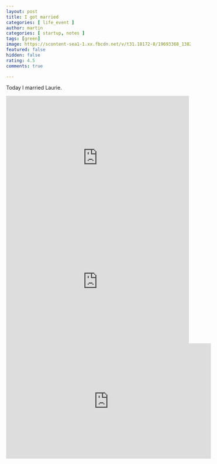 ```yaml
---
layout: post
title: I got married
categories: [ life_event ]
author: martin
categories: [ startup, notes ]
tags: [green]
image: https://scontent-sea1-1.xx.fbcdn.net/v/t31.18172-8/19693368_1382291568514622_6117650804579142178_o.jpg?_nc_cat=108&ccb=1-5&_nc_sid=cdbe9c&_nc_ohc=JCbQoIRxTisAX_tr3VG&_nc_oc=AQlQJY5AHEAEOs2vt8VGL7SLZzBwvaNjD7HT8VJ48iV-H5X7OSeXI2Hwkq5P_p-_UmI&_nc_ht=scontent-sea1-1.xx&oh=00_AT8WvlrCD6FLLMfcBhuJnmkJrY2tyJCRy_Fyf0OZZcCxGw&oe=621536F7
featured: false
hidden: false
rating: 4.5
comments: true

---
```


Today I married Laurie.
<iframe src="https://www.facebook.com/plugins/post.php?href=https%3A%2F%2Fwww.facebook.com%2Fphoto.php%3Ffbid%3D1382291568514622%26set%3Da.1382334448510334%26type%3D3&width=500" width="500" height="338" style="border:none;overflow:hidden" scrolling="no" frameborder="0" allowTransparency="true" allow="encrypted-media"></iframe>
<iframe src="https://www.facebook.com/plugins/post.php?href=https%3A%2F%2Fwww.facebook.com%2Fphoto.php%3Ffbid%3D1382291678514611%26set%3Da.1382334448510334%26type%3D3&width=500" width="500" height="338" style="border:none;overflow:hidden" scrolling="no" frameborder="0" allowTransparency="true" allow="encrypted-media"></iframe>

<iframe width="560" height="315" src="https://www.youtube.com/embed/pVbn20i0I1Y" frameborder="0" allow="accelerometer; autoplay; encrypted-media; gyroscope; picture-in-picture" allowfullscreen></iframe>

